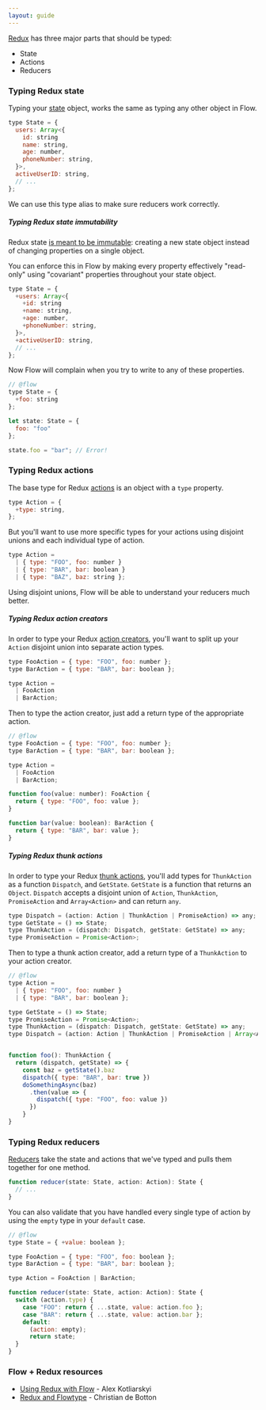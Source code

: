 ```yaml
---
layout: guide
---
```


[Redux](http://redux.js.org) has three major parts that should be typed:

- State
- Actions
- Reducers

### Typing Redux state <a class="toc" id="toc-typing-redux-state" href="#toc-typing-redux-state"></a>

Typing your [state](http://redux.js.org/docs/introduction/ThreePrinciples.html#single-source-of-truth)
object, works the same as typing any other object in Flow.

```js
type State = {
  users: Array<{
    id: string
    name: string,
    age: number,
    phoneNumber: string,
  }>,
  activeUserID: string,
  // ...
};
```

We can use this type alias to make sure reducers work correctly.

##### Typing Redux state immutability <a class="toc" id="toc-typing-redux-state-immutability" href="#toc-typing-redux-state-immutability"></a>

Redux state [is meant to be immutable](http://redux.js.org/docs/introduction/ThreePrinciples.html#state-is-read-only):
creating a new state object instead of changing properties on a single object.

You can enforce this in Flow by making every property effectively "read-only"
using "covariant" properties throughout your state object.

```js
type State = {
  +users: Array<{
    +id: string
    +name: string,
    +age: number,
    +phoneNumber: string,
  }>,
  +activeUserID: string,
  // ...
};
```

Now Flow will complain when you try to write to any of these properties.

```js
// @flow
type State = {
  +foo: string
};

let state: State = {
  foo: "foo"
};

state.foo = "bar"; // Error!
```

### Typing Redux actions <a class="toc" id="toc-typing-redux-actions" href="#toc-typing-redux-actions"></a>

The base type for Redux [actions](http://redux.js.org/docs/basics/Actions.html)
is an object with a `type` property.

```js
type Action = {
  +type: string,
};
```

But you'll want to use more specific types for your actions using disjoint
unions and each individual type of action.

```js
type Action =
  | { type: "FOO", foo: number }
  | { type: "BAR", bar: boolean }
  | { type: "BAZ", baz: string };
```

Using disjoint unions, Flow will be able to understand your reducers much
better.

##### Typing Redux action creators <a class="toc" id="toc-typing-redux-action-creators" href="#toc-typing-redux-action-creators"></a>

In order to type your Redux [action creators](http://redux.js.org/docs/basics/Actions.html#action-creators),
you'll want to split up your `Action` disjoint union into separate action
types.

```js
type FooAction = { type: "FOO", foo: number };
type BarAction = { type: "BAR", bar: boolean };

type Action =
  | FooAction
  | BarAction;
```

Then to type the action creator, just add a return type of the appropriate
action.

```js
// @flow
type FooAction = { type: "FOO", foo: number };
type BarAction = { type: "BAR", bar: boolean };

type Action =
  | FooAction
  | BarAction;

function foo(value: number): FooAction {
  return { type: "FOO", foo: value };
}

function bar(value: boolean): BarAction {
  return { type: "BAR", bar: value };
}
```

##### Typing Redux thunk actions <a class="toc" id="toc-typing-redux-thunk-actions" href="#toc-typing-redux-thunk-actions"></a>

In order to type your Redux [thunk actions](http://redux.js.org/docs/advanced/AsyncActions.html#async-action-creators),
you'll add types for `ThunkAction` as a function `Dispatch`, and `GetState`. `GetState` is a function that returns an `Object`. `Dispatch` accepts a disjoint union of `Action`, `ThunkAction`, `PromiseAction` and `Array<Action>` and can return `any`.

```js
type Dispatch = (action: Action | ThunkAction | PromiseAction) => any;
type GetState = () => State;
type ThunkAction = (dispatch: Dispatch, getState: GetState) => any;
type PromiseAction = Promise<Action>;
```

Then to type a thunk action creator, add a return type of a `ThunkAction` to your action creator.

```js
// @flow
type Action =
  | { type: "FOO", foo: number }
  | { type: "BAR", bar: boolean };

type GetState = () => State;
type PromiseAction = Promise<Action>;
type ThunkAction = (dispatch: Dispatch, getState: GetState) => any;
type Dispatch = (action: Action | ThunkAction | PromiseAction | Array<Action>) => any;


function foo(): ThunkAction {
  return (dispatch, getState) => {
    const baz = getState().baz
    dispatch({ type: "BAR", bar: true })
    doSomethingAsync(baz)
      .then(value => {
        dispatch({ type: "FOO", foo: value })
      })
    }
}
```

### Typing Redux reducers <a class="toc" id="toc-typing-redux-reducers" href="#toc-typing-redux-reducers"></a>

[Reducers](http://redux.js.org/docs/basics/Reducers.html) take the state and
actions that we've typed and pulls them together for one method.

```js
function reducer(state: State, action: Action): State {
  // ...
}
```

You can also validate that you have handled every single type of action by
using the `empty` type in your `default` case.

```js
// @flow
type State = { +value: boolean };

type FooAction = { type: "FOO", foo: boolean };
type BarAction = { type: "BAR", bar: boolean };

type Action = FooAction | BarAction;

function reducer(state: State, action: Action): State {
  switch (action.type) {
    case "FOO": return { ...state, value: action.foo };
    case "BAR": return { ...state, value: action.bar };
    default:
      (action: empty);
      return state;
  }
}
```

### Flow + Redux resources <a class="toc" id="toc-flow-redux-resources" href="#toc-flow-redux-resources"></a>

- [Using Redux with Flow](http://frantic.im/using-redux-with-flow) - Alex Kotliarskyi
- [Redux and Flowtype](https://medium.com/@cdebotton/redux-and-flowtype-69ff1dd09036#.fsrm1amlk) - Christian de Botton
